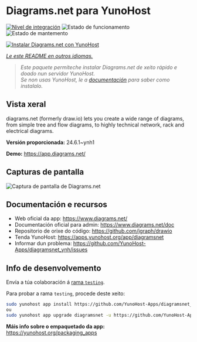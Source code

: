 <!--
NOTA: Este README foi creado automáticamente por <https://github.com/YunoHost/apps/tree/master/tools/readme_generator>
NON debe editarse manualmente.
-->

# Diagrams.net para YunoHost

[![Nivel de integración](https://dash.yunohost.org/integration/diagramsnet.svg)](https://dash.yunohost.org/appci/app/diagramsnet) ![Estado de funcionamento](https://ci-apps.yunohost.org/ci/badges/diagramsnet.status.svg) ![Estado de mantemento](https://ci-apps.yunohost.org/ci/badges/diagramsnet.maintain.svg)

[![Instalar Diagrams.net con YunoHost](https://install-app.yunohost.org/install-with-yunohost.svg)](https://install-app.yunohost.org/?app=diagramsnet)

*[Le este README en outros idiomas.](./ALL_README.md)*

> *Este paquete permíteche instalar Diagrams.net de xeito rápido e doado nun servidor YunoHost.*  
> *Se non usas YunoHost, le a [documentación](https://yunohost.org/install) para saber como instalalo.*

## Vista xeral

diagrams.net (formerly draw.io) lets you create a wide range of diagrams, from simple tree and flow diagrams, to highly technical network, rack and electrical diagrams.


**Versión proporcionada:** 24.6.1~ynh1

**Demo:** <https://app.diagrams.net/>

## Capturas de pantalla

![Captura de pantalla de Diagrams.net](./doc/screenshots/screenshot.png)

## Documentación e recursos

- Web oficial da app: <https://www.diagrams.net/>
- Documentación oficial para admin: <https://www.diagrams.net/doc>
- Repositorio de orixe do código: <https://github.com/jgraph/drawio>
- Tenda YunoHost: <https://apps.yunohost.org/app/diagramsnet>
- Informar dun problema: <https://github.com/YunoHost-Apps/diagramsnet_ynh/issues>

## Info de desenvolvemento

Envía a túa colaboración á [rama `testing`](https://github.com/YunoHost-Apps/diagramsnet_ynh/tree/testing).

Para probar a rama `testing`, procede deste xeito:

```bash
sudo yunohost app install https://github.com/YunoHost-Apps/diagramsnet_ynh/tree/testing --debug
ou
sudo yunohost app upgrade diagramsnet -u https://github.com/YunoHost-Apps/diagramsnet_ynh/tree/testing --debug
```

**Máis info sobre o empaquetado da app:** <https://yunohost.org/packaging_apps>
